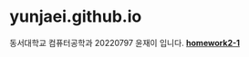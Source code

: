 # yunjaei.github.io

동서대학교 컴퓨터공학과 20220797 윤재이 입니다.
[**homework2-1**](https://yunjaei.github.io/homework2-1.html)
